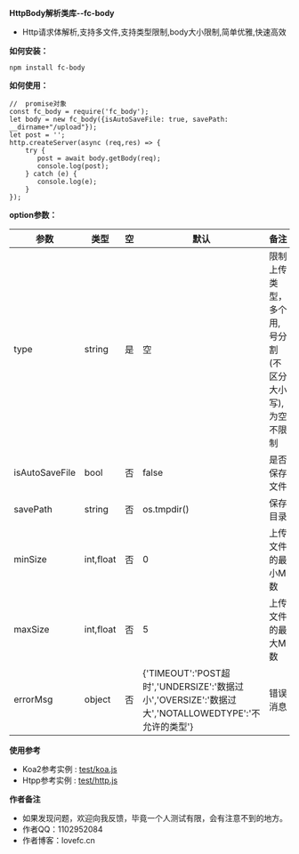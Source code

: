 **HttpBody解析类库--fc-body** 

- Http请求体解析,支持多文件,支持类型限制,body大小限制,简单优雅,快速高效

**如何安装：** 

````
npm install fc-body

````

**如何使用：** 
```
//  promise对象
const fc_body = require('fc_body');
let body = new fc_body({isAutoSaveFile: true, savePath: __dirname+"/upload"});
let post = '';
http.createServer(async (req,res) => {
    try {
       post = await body.getBody(req);
       console.log(post);
    } catch (e) {
       console.log(e);
    }
});
```
**option参数：** 

| 参数 |类型| 空 | 默认 | 备注 |
|----    |-------    |--- |---|------      | 
| type | string | 是  |  空 |  限制上传类型，多个用,号分割(不区分大小写),为空不限制  |
| isAutoSaveFile | bool |否  | false  | 是否保存文件   |
| savePath | string | 否 | os.tmpdir() | 保存目录 |
| minSize   | int,float | 否   | 0   |  上传文件的最小M数   |
| maxSize  | int,float | 否   | 5   |  上传文件的最大M数   |
| errorMsg | object | 否 |  {'TIMEOUT':'POST超时','UNDERSIZE':'数据过小','OVERSIZE':'数据过大','NOTALLOWEDTYPE':'不允许的类型'} | 错误消息|

**使用参考**

* Koa2参考实例 : [test/koa.js](test/koa.js)
* Htpp参考实例 : [test/http.js](test/http.js)

**作者备注**
- 如果发现问题，欢迎向我反馈，毕竟一个人测试有限，会有注意不到的地方。
- 作者QQ：1102952084
- 作者博客：lovefc.cn